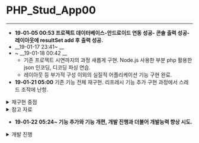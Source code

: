 # PHP_Stud_App00


* * *
  - __19-01-05 00:53 프로젝트 데이터베이스-안드로이드 연동 성공- 콘솔 출력 성공- 레이아웃에 resultSet add 후 출력 성공.__
  - __19-01-17 23:41~ __
  - ~ __19-01-18 00:42 __
    - 기존 프로젝트 시연까지의 과정 새롭게 구현. Node.js 사용한 부분 php 활용한 json 인코딩, 디코딩 파싱 연습.
    - 레이아웃 등 부가적 구성 이외의 실질적 어플리케이션 기능 구현 완료.
  - __19-01-21 05:00__ 기존 기능 전체 재구현. 리프레시 기능 추가 구현 과정에서 스레드 조작에 난항.
<details><summary>재구현 중점</summary><div markdown="1">

|문제점|해결방식|
|--|--|
|자바 코드에서 생성된 버튼 조작 어려움|xml에서 버튼 생성-자바 코드에서 R, R.id 활용해 버튼 정의 후 조작|
|새로고침 기능 부적절|데이터 커넥팅 스레드로 구현, 스레드 활용한 새로고침 기능 구현---스레드 실행, 정지 기능 활용 미흡|
```java
for (; i > 36; i--) {
            Button b = new Button(this);
            b.setText("" + i);
            b.setId(i);
            b.setTextSize(10);
            LinearLayout.LayoutParams params = new LinearLayout.LayoutParams(70, LinearLayout.LayoutParams.WRAP_CONTENT);
            params.setMargins(2, 2, 2, 2);
            b.setLayoutParams(params);
            intent=new Intent(this,activity_desktop.class);
            b.setOnClickListener(new View.OnClickListener() {
                @Override
                public void onClick(View v) {
                    startActivityForResult(intent,1);
                }
            });
            layout8.addView(b);
            if (i % 2 == 1) {
                TextView t = new TextView((this));
                layout8.addView(t);
            }
            btnarray[btncount] = b;
            pcstatus(btnarray[btncount], status[btncount]);
            btncount++;
            b.setGravity(1);
        }
```
총 42개의 버튼 , 분단 구별을 위한 공백 텍스트뷰 혹은 Margin값 생성.

__재구현 코드__
```html
<Button
                android:id="@+id/pc6"
                android:layout_width="15pt"
                android:layout_height="wrap_content"
                android:text="pc_6"
                android:layout_weight="1"
                android:textSize="5pt"/>
```
```java
for(;i<42;i++) {
            pcA[i]=(Button)findViewById(pcId[i]);
            statusA[i]=Integer.parseInt(s[i+1]);
            pcstatus(pcA[i],statusA[i]);
            pcA[i].setOnClickListener(new View.OnClickListener() {
                final int j=i;
                @Override
                public void onClick(View v) {
                    intent.putExtra("pc_Number",pcA[j].getText());
                    startActivityForResult(intent, 1);
                }
            });
        }
```
__변환 필요점__
```java
int i;
/
/
/
i=0;
        for(;i<42;i++) {
            pcA[i].setOnClickListener(new View.OnClickListener() {
                @Override
                public void onClick(View v) {
                    intent.putExtra("pc_Number",pcA[i].getText());
                    startActivityForResult(intent, 1);
                }
            });
        }
해당 코드의 문제는 onClickListener의 정의에 사용한 i로 인해 발생. 

"Variable '...' is accessed from within inner class, needs to be declared final"
런타임 에러를 회피하기 위해 outer class 변수 i 사용, 위와 같은 코드로
pcA 배열 버튼들의 onClickListener를 정의한 경우 모든 pcA 배열 버튼들은
클릭 이벤트가 발생할 경우 현재 i의 값을 호출해 이벤트 처리.
위의 코드를 실행할 경우 i의 값은 42.
이 경우 모든 pcA 배열의 버튼들은 클릭될 경우 pcA[42].getText()를 실행하게 됨.

sol 1-외부 메소드 활용
public void popUpClick(Button b) {
        b.setOnClickListener(new View.OnClickListener() {
            @Override
            public void onClick(View v) {
                intent.putExtra("pc_Number",b.getText());
                startActivityForResult(intent, 1);
            }
        });
    }
과 같이 개별 버튼이나 버튼 배열을 메소드 매개변수로 보내 온클릭리스너 정의

sol 2-각각 새로운 final 변수 활용
for(;i<42;i++) {
            pcA[i]=(Button)findViewById(pcId[i]);
            statusA[i]=Integer.parseInt(s[i+1]);
            pcstatus(pcA[i],statusA[i]);
            pcA[i].setOnClickListener(new View.OnClickListener() {
                final int j=i;
                @Override
                public void onClick(View v) {
                    intent.putExtra("pc_Number",pcA[j].getText());
                    startActivityForResult(intent, 1);
                }
            });
        }
        
/*등 다양한 시도를 해봤지만 실패. 간단한 해답이 있을듯도 하지만 현재로썬
각 버튼들에 각자의 온클릭리스너를 정의해주는 방법밖엔 없는듯*/
헛지랄이였고 코드 잘못써서 안된거.
sol 2 방법으로 구현.
__버튼을 this로 삼는 리스너 정의?__ inner와 outter 개념을 제대로 알아둬야 
```
</div>
</details>
<details><summary>참고 자료</summary>
  
  - [버튼 클릭이벤트 재구현](http://jizard.tistory.com/9) , [버튼 클릭이벤트 재구현2](https://medium.com/@henen/%EB%B9%A0%EB%A5%B4%EA%B2%8C-%EB%B0%B0%EC%9A%B0%EB%8A%94-%EC%95%88%EB%93%9C%EB%A1%9C%EC%9D%B4%EB%93%9C-clickevent%EB%A5%BC-%EB%A7%8C%EB%93%9C%EB%8A%94-3%EA%B0%80%EC%A7%80-%EB%B0%A9%EB%B2%95-annoymous-class-%EC%9D%B5%EB%AA%85-%ED%81%B4%EB%9E%98%EC%8A%A4-implements-1b1fbe1a74c0)
  
  
  - __[Reflection 활용한 메소드 가져오기](http://www.mkyong.com/java/how-to-use-reflection-to-call-java-method-at-runtime/),[필드 조작에 사용](https://code.i-harness.com/ko-kr/q/cc780b),[문법 참](http://darkhorizon.tistory.com/290)__

  - [스레드 조작](https://code.i-harness.com/ko-kr/q/1cb672)
  
  - [레이아웃 스타일 활용](http://itpangpang.xyz/289) 이외에도 직접 만든 스타일 개별 적용이나 테마 짜집기 시도해봤으나 실패.
  
  - [인텐트, 액티비티 추가](http://whatisthenext.tistory.com/64) , [인텐트 데이터 전송](https://lx5475.github.io/2016/01/27/android-intent/)

  </ditails>
<details><summary>오류 목록</summary>
  
  __Application Installation Failed-__
  
  Installation failed with message Failed to establish session.
  
  It is possible that this issue is resolved by uninstalling an existing version of the apk 
  
  if it is present, and then re-installing.
  
  WARNING: Uninstalling will remove the application data!

__Solve-__ _http://codedragon.tistory.com/7837_

Step 1: 디바이스 종료

Step 2: AndroidStduio에서 아래와 같이 수행합니다.

메뉴: [Build] >> [Clean Project] >>

메뉴: [Build] >> [ReBuild Project] >>

메뉴: [Build] >> [Build APK(s)] >>

Run

</details>
</details>
        
  - __19-01-22 05:24~ 기능 추가와 기능 개편, 개발 진행과 더불어 개발능력 향상 시도.__
<details><summary>개발 진행</summary><div markdown="1">
  
  이전 작업에서의 문제점 해결 ___
  |문제점|해결|
  |--|--|
  |새로고침 기능 부적절|데이터 커넥팅 스레드로 구현, 스레드 활용한 새로고침 기능 구현---스레드 실행, 정지 기능 활용 미흡|
  |----|----|
  |새로고침 기능 구현에 레이아웃 실행시 생성된 스레드 재사용 시도|새로고침 버튼이 클릭될 시 새로운 URLConnector 생성 후 start하도록--- 성공.|
  ```java
  btn6202.setOnClickListener(new View.OnClickListener() {
            @Override
            public void onClick(View v) {
                i=0;
                URLConnector task = new URLConnector(test);
                task.start();
                try {
                    task.join();
                    System.out.println("waiting... for result");
                } catch (InterruptedException e) {
                    e.printStackTrace();
                }
                String result = task.getResult();
                System.out.println(result);
                task.interrupt();
                String[] s;
                s=result.trim().split("");
                for(;i<42;i++) {
                    statusA[i] = Integer.parseInt(s[i + 1]);
                    pcstatus(pcA[i], statusA[i]);
                }
            }
        });
  ```
  ~ 6:48 현재시간 표기, 갱신 레이아웃 구현 시도(스레드 활용)--- 실패. _handler 사용이 필요한 구현인 듯_
  기본 코드 - [현재 시간 출력하기](https://medium.com/@peteryun/android-how-to-print-current-date-and-time-in-java-45b884917c6f)
  갱신 시도(스레드, while문 사용) - [스레드 종료](http://www.masterqna.com/android/35826/%EC%95%88%EB%93%9C%EB%A1%9C%EC%9D%B4%EB%93%9C-%EC%8A%A4%EB%A0%88%EB%93%9C-%EC%A2%85%EB%A3%8C-%EC%A7%88%EB%AC%B8)
  스레드와 반복문을 사용해 갱신되는 시계 위젯을 만드는데 성공했지만 액티비티 재실행 시 스레드 충돌로 예상되는 오류 발생. _handler_
  웹상 솔루션 활용해 해결 - [Thread + Handler로 현재 시간을 갱신하여 보여주기](http://blog.naver.com/PostView.nhn?blogId=bho7982&logNo=220908514907&parentCategoryNo=&categoryNo=106&viewDate=&isShowPopularPosts=false&from=postView)
  
  ~ 7:49 레이아웃 가시성, 편의성 향상--- drawable , onTouchListener 활용.
  [android 커스텀 xml 둥근버튼 만들기](https://commin.tistory.com/25) , [버튼 이외 위젯에 클릭효과 구현](https://www.androidpub.com/1596818) , [버튼 스타일 적용 및 컨트롤](https://m.blog.naver.com/PostView.nhn?blogId=sangrime&logNo=220596277712&proxyReferer=https%3A%2F%2Fwww.google.com%2F) , [색상, 그라데이션, 테두리, 스타일, 이미지 버튼, 가장자리를 둥글게 만들기](https://withcoding.com/20) , [안드로이드 이벤트 : 버튼 클릭,롱클릭, 터치](https://bitsoul.tistory.com/13) , [Java 액티비티에서 Drawable 설정](https://choipandes.kr/23)
  </details>
